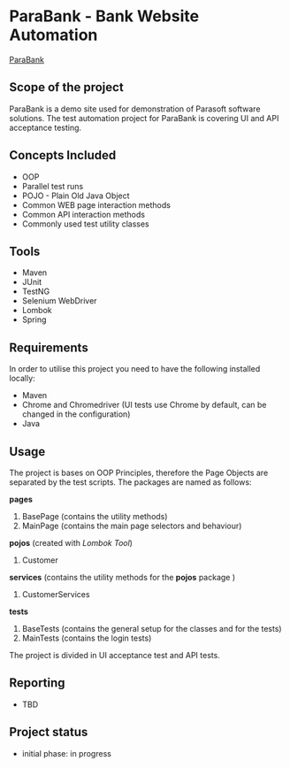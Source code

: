 # ParaBank - Bank Website Automation 
[ParaBank](https://parabank.parasoft.com/parabank/index.htm) 

## Scope of the project 
ParaBank is a demo site used for demonstration of Parasoft software solutions.
The test automation project for ParaBank is covering UI and API acceptance testing.

## Concepts Included
* OOP
* Parallel test runs
* POJO - Plain Old Java Object 
* Common WEB page interaction methods
* Common API interaction methods
* Commonly used test utility classes

## Tools
* Maven
* JUnit
* TestNG
* Selenium WebDriver
* Lombok
* Spring 

## Requirements
In order to utilise this project you need to have the following installed locally:
* Maven 
* Chrome and Chromedriver (UI tests use Chrome by default, can be changed in the configuration)
* Java 

## Usage
The project is bases on OOP Principles, therefore the Page Objects are separated by the test scripts.
The packages are named as follows:

**pages**
1. BasePage (contains the utility methods)
2. MainPage (contains the main page selectors and behaviour)

**pojos** (created with *Lombok Tool*)
1. Customer

**services** (contains the utility methods for the **pojos** package )
1. CustomerServices

**tests**
1. BaseTests (contains the general setup for the classes and for the tests)
2. MainTests (contains the login tests)

The project is divided in UI acceptance test and API tests. 

## Reporting
* TBD

## Project status
* initial phase: in progress


